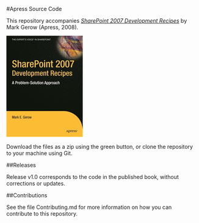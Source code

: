 #Apress Source Code

This repository accompanies [*SharePoint 2007 Development Recipes*](http://www.apress.com/9781430209614) by Mark Gerow (Apress, 2008).

![Cover image](9781430209614.jpg)

Download the files as a zip using the green button, or clone the repository to your machine using Git.

##Releases

Release v1.0 corresponds to the code in the published book, without corrections or updates.

##Contributions

See the file Contributing.md for more information on how you can contribute to this repository.
